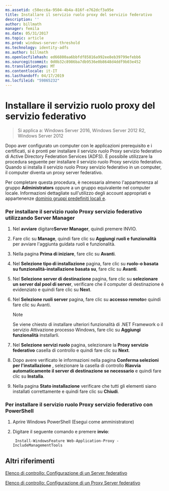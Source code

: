 ```yaml
---
ms.assetid: c50ecc6a-9504-4b4a-816f-e762dcf3a95e
title: Installare il servizio ruolo proxy del servizio federativo
description: ''
author: billmath
manager: femila
ms.date: 05/31/2017
ms.topic: article
ms.prod: windows-server-threshold
ms.technology: identity-adfs
ms.author: billmath
ms.openlocfilehash: ed66800aa6bbfdf85816a992ee8eb39799efebb6
ms.sourcegitcommit: 0d0b32c8986ba7db9536e0b8648d4ddf9b03e452
ms.translationtype: MT
ms.contentlocale: it-IT
ms.lasthandoff: 04/17/2019
ms.locfileid: "59865232"
---
```

# <a name="install-the-federation-service-proxy-role-service"></a>Installare il servizio ruolo proxy del servizio federativo

>Si applica a: Windows Server 2016, Windows Server 2012 R2, Windows Server 2012

Dopo aver configurato un computer con le applicazioni prerequisito e i certificati, si è pronti per installare il servizio ruolo Proxy servizio federativo di Active Directory Federation Services \(ADFS\). È possibile utilizzare la procedura seguente per installare il servizio ruolo Proxy servizio federativo. Quando si installa il servizio ruolo Proxy servizio federativo in un computer, il computer diventa un proxy server federativo.  
  
Per completare questa procedura, è necessaria almeno l'appartenenza al gruppo **Administrators** oppure a un gruppo equivalente nel computer locale.  Informazioni dettagliate sull'utilizzo degli account appropriati e appartenenze [dominio gruppi predefiniti locali e](https://go.microsoft.com/fwlink/?LinkId=83477).   
  
### <a name="to-install-the-federation-service-proxy-role-service-using-the-server-manager"></a>Per installare il servizio ruolo Proxy servizio federativo utilizzando Server Manager
  
1.  Nel **avviare** digitare**Server Manager**, quindi premere INVIO.  
  
2.  Fare clic su **Manage**, quindi fare clic su **Aggiungi ruoli e funzionalità** per avviare l'aggiunta guidata ruoli e funzionalità.  
  
3.  Nella pagina **Prima di iniziare**, fare clic su **Avanti**.  
  
4.  Nel **Selezione tipo di installazione** pagina, fare clic su **ruolo\-o basata su funzionalità\-installazione basata su**, fare clic su **Avanti**.  
  
5.  Nel **Selezione server di destinazione** pagina, fare clic su **selezionare un server dal pool di server**, verificare che il computer di destinazione è evidenziato e quindi fare clic su **Next**.  
  
6.  Nel **Selezione ruoli server** pagina, fare clic su **accesso remoto**e quindi fare clic su Avanti.  
  
    > [!NOTE]  
    > Se viene chiesto di installare ulteriori funzionalità di .NET Framework o il servizio Attivazione processo Windows, fare clic su **Aggiungi funzionalità** installarli.  
  
7. Nel **Selezione servizi ruolo** pagina, selezionare la **Proxy servizio federativo** casella di controllo e quindi fare clic su **Next**.  

8. Dopo avere verificato le informazioni nella pagina **Conferma selezioni per l'installazione** , selezionare la casella di controllo **Riavvia automaticamente il server di destinazione se necessario** e quindi fare clic su **Installa**.  
  
13. Nella pagina **Stato installazione** verificare che tutti gli elementi siano installati correttamente e quindi fare clic su **Chiudi**.  

### <a name="to-install-the-federation-service-proxy-role-service-using-powershell"></a>Per installare il servizio ruolo Proxy servizio federativo con PowerShell

1. Aprire Windows PowerShell (Esegui come amministratore)

2. Digitare il seguente comando e premere **invio**:

        Install-WindowsFeature Web-Application-Proxy -IncludeManagementTools



  
## <a name="additional-references"></a>Altri riferimenti  
[Elenco di controllo: Configurazione di un Server federativo](Checklist--Setting-Up-a-Federation-Server.md)  
  
[Elenco di controllo: Configurazione di un Proxy Server federativo](Checklist--Setting-Up-a-Federation-Server-Proxy.md)  
  

